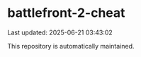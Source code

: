 # battlefront-2-cheat

Last updated: 2025-06-21 03:43:02

This repository is automatically maintained.
